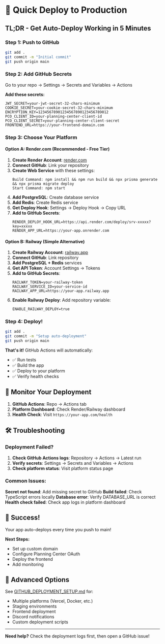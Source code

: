 # 🚀 Quick Deploy to Production

## TL;DR - Get Auto-Deploy Working in 5 Minutes

### Step 1: Push to GitHub
```bash
git add .
git commit -m "Initial commit"
git push origin main
```

### Step 2: Add GitHub Secrets
Go to your repo → Settings → Secrets and Variables → Actions

**Add these secrets:**
```
JWT_SECRET=your-jwt-secret-32-chars-minimum
COOKIE_SECRET=your-cookie-secret-32-chars-minimum
ENCRYPTION_KEY=12345678901234567890123456789012
PCO_CLIENT_ID=your-planning-center-client-id
PCO_CLIENT_SECRET=your-planning-center-client-secret
FRONTEND_URL=https://your-frontend-domain.com
```

### Step 3: Choose Your Platform

#### Option A: Render.com (Recommended - Free Tier)

1. **Create Render Account**: [render.com](https://render.com)
2. **Connect GitHub**: Link your repository
3. **Create Web Service** with these settings:
   ```
   Build Command: npm install && npm run build && npx prisma generate && npx prisma migrate deploy
   Start Command: npm start
   ```
4. **Add PostgreSQL**: Create database service
5. **Add Redis**: Create Redis service
6. **Get Deploy Hook**: Settings → Deploy Hook → Copy URL
7. **Add to GitHub Secrets**:
   ```
   RENDER_DEPLOY_HOOK_URL=https://api.render.com/deploy/srv-xxxxx?key=xxxxx
   RENDER_APP_URL=https://your-app.onrender.com
   ```

#### Option B: Railway (Simple Alternative)

1. **Create Railway Account**: [railway.app](https://railway.app)
2. **Connect GitHub**: Link repository
3. **Add PostgreSQL + Redis** services
4. **Get API Token**: Account Settings → Tokens
5. **Add to GitHub Secrets**:
   ```
   RAILWAY_TOKEN=your-railway-token
   RAILWAY_SERVICE_ID=your-service-id
   RAILWAY_APP_URL=https://your-app.railway.app
   ```
6. **Enable Railway Deploy**: Add repository variable:
   ```
   ENABLE_RAILWAY_DEPLOY=true
   ```

### Step 4: Deploy!

```bash
git add .
git commit -m "Setup auto-deployment"
git push origin main
```

**That's it!** GitHub Actions will automatically:
- ✅ Run tests
- ✅ Build the app
- ✅ Deploy to your platform
- ✅ Verify health checks

## 📱 Monitor Your Deployment

1. **GitHub Actions**: Repo → Actions tab
2. **Platform Dashboard**: Check Render/Railway dashboard
3. **Health Check**: Visit `https://your-app.com/health`

## 🛠 Troubleshooting

### Deployment Failed?

1. **Check GitHub Actions logs**: Repository → Actions → Latest run
2. **Verify secrets**: Settings → Secrets and Variables → Actions
3. **Check platform status**: Visit platform status page

### Common Issues:

**Secret not found**: Add missing secret to GitHub
**Build failed**: Check TypeScript errors locally
**Database error**: Verify DATABASE_URL is correct
**Health check failed**: Check app logs in platform dashboard

## 🎉 Success!

Your app auto-deploys every time you push to main! 

**Next Steps:**
- Set up custom domain
- Configure Planning Center OAuth
- Deploy the frontend
- Add monitoring

## 🔧 Advanced Options

See [GITHUB_DEPLOYMENT_SETUP.md](./GITHUB_DEPLOYMENT_SETUP.md) for:
- Multiple platforms (Vercel, Docker, etc.)
- Staging environments
- Frontend deployment
- Discord notifications
- Custom deployment scripts

---

**Need help?** Check the deployment logs first, then open a GitHub issue!